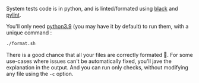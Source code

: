 System tests code is in python, and is linted/formated using [black](https://black.readthedocs.io/en/stable/) and [pylint](https://pylint.readthedocs.io/en/latest/).

You'll only need [python3.9](https://www.python.org/downloads/) (you may have it by default) to run them, with a unique command : 

```bash
./format.sh
```

There is a good chance that all your files are correctly formated :tada:. For some use-cases where issues can't be automatically fixed, you'll jave the explanation in the output. And you can run only checks, without modifying any file using the `-c` option.
